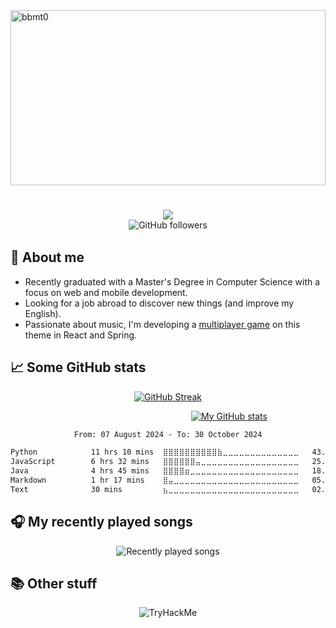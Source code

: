 
<img src="https://socialify.git.ci/bbmt0/bbmt0/image?font=Source%20Code%20Pro&logo=https%3A%2F%2Favatars.githubusercontent.com%2Fu%2F118280237%3Fv%3D4&name=1&pattern=Signal&theme=Dark" alt="bbmt0" width="100%" height="280" />

<h1 align="center">
    <img src="https://readme-typing-svg.herokuapp.com/?lines=Hey+there!+👋&center=true&size=30&color=000000&duration=3000&pause=5000">
</h1>
<div style="display: flex; align-items: center; justify-content: center;">
    <img alt="GitHub followers" src="https://img.shields.io/github/followers/bbmt0?style=flat&logo=github" style="margin-top: -20px;">
</div>

## 📝 About me
- Recently graduated with a Master's Degree in Computer Science with a focus on web and mobile development.
- Looking for a job abroad to discover new things (and improve my English).
- Passionate about music, I'm developing a [multiplayer game](https://github.com/bbmt0/Musigame) on this theme in React and Spring. 
## 📈 Some GitHub stats 

<div align="center">
<div style="width: 400px;">

[![GitHub Streak](https://streak-stats.demolab.com/?user=bbmt0)](https://git.io/streak-stats)
</div>
<div style="width: 700px;">

[![My GitHub stats](https://github-readme-stats.vercel.app/api?username=bbmt0)](https://github.com/anuraghazra/github-readme-stats)
</div>

<!--START_SECTION:waka-->

```txt
From: 07 August 2024 - To: 30 October 2024

Python            11 hrs 10 mins  ⣿⣿⣿⣿⣿⣿⣿⣿⣿⣿⣷⣀⣀⣀⣀⣀⣀⣀⣀⣀⣀⣀⣀⣀⣀   43.41 %
JavaScript        6 hrs 32 mins   ⣿⣿⣿⣿⣿⣿⣤⣀⣀⣀⣀⣀⣀⣀⣀⣀⣀⣀⣀⣀⣀⣀⣀⣀⣀   25.40 %
Java              4 hrs 45 mins   ⣿⣿⣿⣿⣶⣀⣀⣀⣀⣀⣀⣀⣀⣀⣀⣀⣀⣀⣀⣀⣀⣀⣀⣀⣀   18.50 %
Markdown          1 hr 17 mins    ⣿⣤⣀⣀⣀⣀⣀⣀⣀⣀⣀⣀⣀⣀⣀⣀⣀⣀⣀⣀⣀⣀⣀⣀⣀   05.02 %
Text              30 mins         ⣦⣀⣀⣀⣀⣀⣀⣀⣀⣀⣀⣀⣀⣀⣀⣀⣀⣀⣀⣀⣀⣀⣀⣀⣀   02.00 %
```

<!--END_SECTION:waka-->

</div>

## 🎧 My recently played songs 

<p align="center">
  <img alt="Recently played songs" src="https://spotify-recently-played-readme.vercel.app/api?user=3134vqgtqas5un4bui3lfu3vpqve&count=7">
</p>

## 📚 Other stuff
<div align="center">

<img src="https://tryhackme-badges.s3.amazonaws.com/bbmt10.png" alt="TryHackMe"> 
</div>
